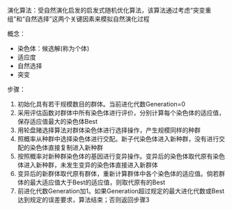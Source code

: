 演化算法：受自然演化启发的启发式随机优化算法，该算法通过考虑“突变重组”和“自然选择”这两个关键因素来模拟自然演化过程

概念：

+ 染色体：候选解(称为个体)
+ 适应度
+ 自然选择
+ 突变

步骤：

1. 初始化具有若干规模数目的群体。当前进化代数Generation=0
2. 采用评估函数对群体中所有染色体进行评价，分别计算每个染色体的适应值，保存适应值最大的染色体Best
3. 用轮盘赌选择算法对群体染色体进行选择操作，产生规模同样的种群
4. 照概率从种群中选择染色体进行交配。新子代染色体进入新种群，没有进行交配的染色体直接复制进入新种群
5. 按照概率对新种群染色体的基因进行变异操作。变异后的染色体取代原有染色体进入新种群，未发生变异的染色体直接进入新群体
6. 变异后的新群体取代原有群体，重新计算群体中各个染色体的适应值。倘若群体的最大适应值大于Best的适应值，则取代原有的Best
7. 前进化代数Generation加1。如果Generation超过规定的最大进化代数或Best达到规定的误差要求，算法结束；否则返回步骤3
